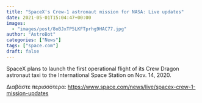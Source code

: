 ```yaml
---
title: "SpaceX's Crew-1 astronaut mission for NASA: Live updates"
date: 2021-05-01T15:04:47+00:00
images:
  - "images/post/8oBJxTP5LKFTprhg9HAC77.jpg"
author: "AstroBot"
categories: ["News"]
tags: ["space.com"]
draft: false
---
```


SpaceX plans to launch the first operational flight of its Crew Dragon astronaut taxi to the International Space Station on Nov. 14, 2020. 

Διαβάστε περισσότερα: https://www.space.com/news/live/spacex-crew-1-mission-updates
